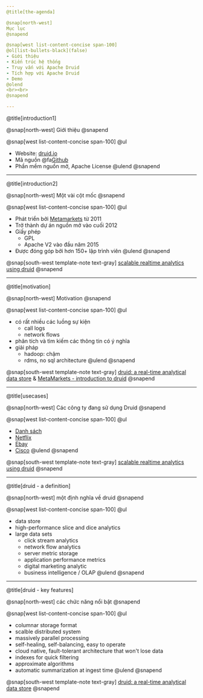 ```yaml
---
@title[the-agenda]

@snap[north-west]
Mục lục
@snapend

@snap[west list-content-concise span-100]
@ol[list-bullets-black](false)
- Giới thiệu
- Kiến trúc hệ thống
- Truy vấn với Apache Druid
- Tích hợp với Apache Druid
- Demo
@olend
<br><br>
@snapend

--- 
```

@title[introduction1]

@snap[north-west]
Giới thiệu
@snapend

@snap[west list-content-concise span-100]
@ul[](false)
- Website: [druid.io](http://druid.io)
- Mã nguồn @fa[Github](https://github.com/apache/incubator-druid)
- Phần mềm nguồn mở, Apache License
@ulend
@snapend

---
@title[introduction2]

@snap[north-west]
Một vài cột mốc
@snapend

@snap[west list-content-concise span-100]
@ul[](false)
- Phát triển bởi [Metamarkets](https://metamarkets.com/) từ 2011
- Trở thành dự án nguồn mở vào cuối 2012
- Giấy phép
    + GPL
    + Apache V2 vào đầu năm 2015
- Được đóng góp bởi hơn 150+ lập trình viên
@ulend
@snapend

@snap[south-west template-note text-gray]
[scalable realtime analytics using druid](https://www.slideshare.net/HadoopSummit/scalable-realtime-analytics-using-druid)
@snapend

---
@title[motivation]

@snap[north-west]
Motivation
@snapend

@snap[west list-content-concise span-100]
@ul[](false)
- có rất nhiều các luồng sự kiện
    + call logs
    + network flows
- phân tích và tìm kiếm các thông tin có ý nghĩa
- giải pháp
    + hadoop: chậm
    + rdms, no sql architecture
@ulend
@snapend

@snap[south-west template-note text-gray]
[druid: a real-time analytical data store](http://static.druid.io/docs/druid.pdf) & [MetaMarkets - introduction to druid](https://www.youtube.com/watch?v=hgmxVPx4vVw)
@snapend

---
@title[usecases]

@snap[north-west]
Các công ty đang sử dụng Druid
@snapend

@snap[west list-content-concise span-100]
@ul[](false)
- [Danh sách](http://druid.io/druid-powered)
- [Netflix](http://techblog.netflix.com/2013/12/announcing-suro-backbone-of-netflixs.html)
- [Ebay](http://blog.csdn.net/ebay/article/details/50205611)
- [Cisco](http://www.networkworld.com/article/3086250/cisco-subnet/under-the-hood-of-cisco-s-tetration-analytics-platform.html)
@ulend
@snapend

@snap[south-west template-note text-gray]
[scalable realtime analytics using druid](https://www.slideshare.net/HadoopSummit/scalable-realtime-analytics-using-druid)
@snapend

---
@title[druid - a definition]

@snap[north-west]
một định nghĩa về druid
@snapend

@snap[west list-content-concise span-100]
@ul[](false)
- data store
- high-performance slice and dice analytics 
- large data sets
    - click stream analytics
    - network flow analytics
    - server metric storage
    - application performance metrics
    - digital marketing analytic
    - business intelligence / OLAP
@ulend
@snapend

--- 
@title[druid - key features]

@snap[north-west]
các chức năng nổi bật
@snapend

@snap[west list-content-concise span-100]
@ul[](false)
- columnar storage format
- scalble distributed system
- massively parallel processing
- self-healing, self-balancing, easy to operate
- cloud native, fault-tolerant architecture that won't lose data
- indexes for quick filtering
- approximate algorithms
- automatic summarization at ingest time
@ulend
@snapend

@snap[south-west template-note text-gray]
[druid: a real-time analytical data store](http://static.druid.io/docs/druid.pdf)
@snapend

